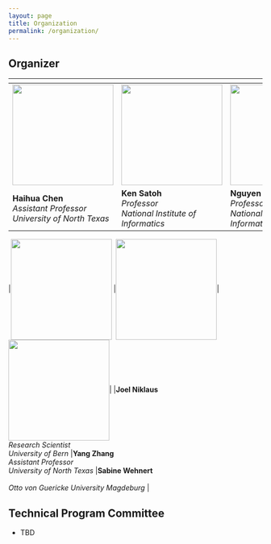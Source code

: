 ```yaml
---
layout: page
title: Organization 
permalink: /organization/
---
```


## **Organizer**
|<div style="width:180px"> | <div style="width:180px">  |<div style="width:180px">|
|-------------------|-------------------|--------------|
|<img align="center" src="../figures/haihua-chen.jpg" height="200"/> |<img align="center" src="../figures/SatohK-C.jpg" height="200"/>|<img align="center" src="../figures/thanh.jpg" height="200"/>| 
|**Haihua Chen** <br>*Assistant Professor*<br>*University of North Texas*  |**Ken Satoh** <br>*Professor*<br>*National Institute of Informatics* |**Nguyen Ha Thanh** <br>*Professor*<br>*National Institute of Informatics* |

|<img align="center" src="../figures/haihua-chen.jpg" height="200"/> |<img align="center" src="../figures/Yang Zhang.jpg" height="200"/>|<img align="center" src="../figures/sabine_wehnert.jpg" height="200"/>| 
|**Joel Niklaus** <br>*Research Scientist*<br>*University of Bern*  |**Yang Zhang** <br>*Assistant Professor*<br>*University of North Texas* |**Sabine Wehnert** <br><br>*Otto von Guericke University Magdeburg* |   







## **Technical Program Committee**
- TBD


